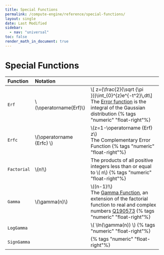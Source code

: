 ```yaml
---
title: Special Functions
permalink: /compute-engine/reference/special-functions/
layout: single
date: Last Modified
sidebar:
  - nav: "universal"
toc: false
render_math_in_document: true
---
```


# Special Functions

<div class=symbols-table>

| Function    | Notation                    |                                                                                                                                                                                                                                           |
| :---------- | :-------------------------- | :---------------------------------------------------------------------------------------------------------------------------------------------------------------------------------------------------------------------------------------- |
| `Erf`       | \\(\operatorname{Erf}\\)    | \\[ z={\frac{2}{\sqrt {\pi }}}\int_{0}^{z}e^{-t^2}\\,dt\\]<br>The [Error function](https://en.wikipedia.org/wiki/Error_function) is the integral of the Gaussian distribution {% tags "numeric" "float-right"%}                           |
| `Erfc`      | \\(\operatorname {Erfc} \\) | \\(z=1-\operatorname {Erf} z\\)<br> The Complementary Error Function {% tags "numeric" "float-right"%}                                                                                                                                    |
| `Factorial` | \\(n!\\)                    | The products of all positive integers less than or equal to \\( n\\) {% tags "numeric" "float-right"%}                                                                                                                                    |
| `Gamma`     | \\(\gamma(n)\\)             | \\((n-1)!\\)<br>The [Gamma Function](https://en.wikipedia.org/wiki/Gamma_function), an extension of the factorial function to real and complex numbers [Q190573](https://www.wikidata.org/wiki/Q190573) {% tags "numeric" "float-right"%} |
| `LogGamma`  |                             | \\( \ln(\gamma(n)) \\) {% tags "numeric" "float-right"%}                                                                                                                                                                                  |
| `SignGamma` |                             | {% tags "numeric" "float-right"%}                                                                                                                                                                                                         |

</div>
